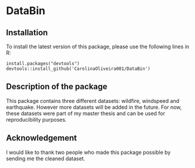 # DataBin

## Installation

To install the latest version of this package, please use the following lines in R:

```{r eval=FALSE}
install.packages("devtools")
devtools::install_github('CarolinaOliveira001/DataBin')
```

## Description of the package

This package contains three different datasets: wildfire, windspeed and earthquake.
However more datasets will be added in the future. For now, these datasets were
part of my master thesis and can be used for reproducibility purposes.

## Acknowledgement
I would like to thank two people who made this package possible by sending me the
cleaned dataset.

